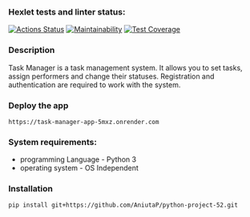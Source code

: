 ### Hexlet tests and linter status:
[![Actions Status](https://github.com/AniutaP/python-project-52/actions/workflows/hexlet-check.yml/badge.svg)](https://github.com/AniutaP/python-project-52/actions)  [![Maintainability](https://api.codeclimate.com/v1/badges/f5a4132cfbe25325fd9e/maintainability)](https://codeclimate.com/github/AniutaP/python-project-52/maintainability)  [![Test Coverage](https://api.codeclimate.com/v1/badges/f5a4132cfbe25325fd9e/test_coverage)](https://codeclimate.com/github/AniutaP/python-project-52/test_coverage)


### Description
Task Manager is a task management system. It allows you to set tasks, assign performers and change their statuses. 
Registration and authentication are required to work with the system.


### Deploy the app
`https://task-manager-app-5mxz.onrender.com`


### System requirements:
* programming Language - Python 3
* operating system - OS Independent


### Installation 
`pip install git+https://github.com/AniutaP/python-project-52.git`